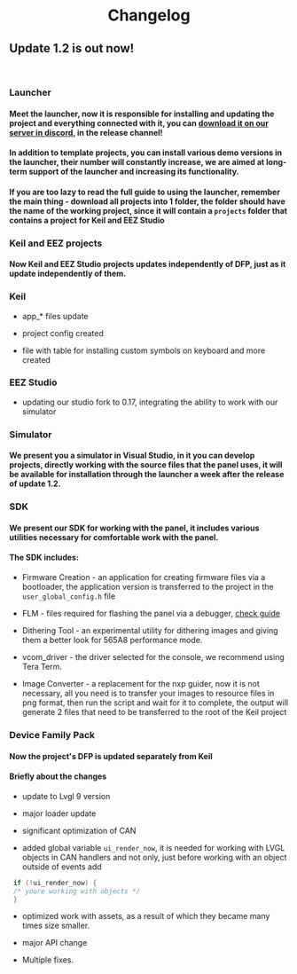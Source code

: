 # <center>Changelog

## Update 1.2 is out now!
<br>

### Launcher
#### Meet the launcher, now it is responsible for installing and updating the project and everything connected with it, you can [download it on our server in discord](https://discord.com/invite/H8RTNTDSPR), in the release channel!
#### In addition to template projects, you can install various demo versions in the launcher, their number will constantly increase, we are aimed at long-term support of the launcher and increasing its functionality.
#### If you are too lazy to read the full guide to using the launcher, remember the main thing - download all projects into 1 folder, the folder should have the name of the working project, since it will contain a `projects` folder that contains a project for Keil and EEZ Studio

### Keil and EEZ projects
#### Now Keil and EEZ Studio projects updates independently of DFP, just as it update independently of them.
### Keil
* app_* files update

* project config created

* file with table for installing custom symbols on keyboard and more created

### EEZ Studio
* updating our studio fork to 0.17, integrating the ability to work with our simulator


### Simulator
#### We present you a simulator in Visual Studio, in it you can develop projects, directly working with the source files that the panel uses, it will be available for installation through the launcher a week after the release of update 1.2.

### SDK
#### We present our SDK for working with the panel, it includes various utilities necessary for comfortable work with the panel.
#### The SDK includes: 
* Firmware Creation - an application for creating firmware files via a bootloader, the application version is transferred to the project in the `user_global_config.h` file 

* FLM - files required for flashing the panel via a debugger, [check guide](/addflm/)

* Dithering Tool - an experimental utility for dithering images and giving them a better look for 565A8 performance mode.

* vcom_driver - the driver selected for the console, we recommend using Tera Term.

* Image Converter - a replacement for the nxp guider, now it is not necessary, all you need is to transfer your images to resource files in png format, then run the script and wait for it to complete, the output will generate 2 files that
need to be transferred to the root of the Keil project

### Device Family Pack
#### Now the project's DFP is updated separately from Keil
#### Briefly about the changes
* update to Lvgl 9 version

* major loader update

* significant optimization of CAN

* added global variable `ui_render_now`, it is needed for working with LVGL objects in CAN handlers and not only, just before working with an object outside of events add 

```C
 if (!ui_render_now) {
 /* youre working with objects */
 }
```

* optimized work with assets, as a result of which they became many times size smaller.

* major API change

* Multiple fixes.
